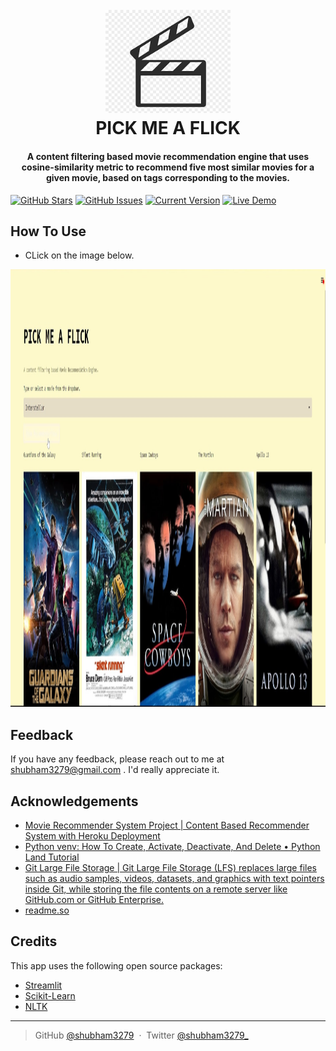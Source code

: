 
<h1 align="center">
  <br>
  <img src = 'img/page_icon.png' " width="200">
  <br>
  PICK ME A FLICK
  <br>
</h1>

<h4 align="center">A content filtering based movie recommendation engine that uses cosine-similarity metric to recommend five most similar movies for a given movie, based on tags corresponding to the movies.</h4>


[![GitHub Stars](https://img.shields.io/github/stars/IgorAntun/node-chat.svg)](https://github.com/shubham3279/PICK-ME-A-FLICK)
[![GitHub Issues](https://img.shields.io/github/issues/IgorAntun/node-chat.svg)](https://github.com/shubham3279/PICK-ME-A-FLICK)
[![Current Version](https://img.shields.io/badge/version-1.0.7-green.svg)](https://github.com/shubham3279/PICK-ME-A-FLICK)
[![Live Demo](https://img.shields.io/badge/demo-online-green.svg)](https://shubham3279-pick-me-a-flick-app-rl81a5.streamlitapp.com/)


## How To Use

* CLick on the image below.
		  


<a href="https://www.youtube.com/watch?v=1h58oDgMr5k" target="_blank"><img src="img/app_usage.jpg"  style="width:1200px;height:700px;"></a>






## Feedback

If you have any feedback, please reach out to me at shubham3279@gmail.com . I'd really appreciate it.

## Acknowledgements

 - [Movie Recommender System Project | Content Based Recommender System with Heroku Deployment](https://www.youtube.com/watch?v=1xtrIEwY_zY&t=4624s)
 - [Python venv: How To Create, Activate, Deactivate, And Delete &bull; Python Land Tutorial](https://python.land/virtual-environments/virtualenv)
 - [Git Large File Storage | Git Large File Storage (LFS) replaces large files such as audio samples, videos, datasets, and graphics with text pointers inside Git, while storing the file contents on a remote server like GitHub.com or GitHub Enterprise.](https://git-lfs.github.com/)
 - [readme.so](https://readme.so/editor)

## Credits

This app uses the following open source packages:

- [Streamlit](https://streamlit.io/)
- [Scikit-Learn](https://scikit-learn.org/stable/)
- [NLTK](https://www.nltk.org/)
		  


---

> GitHub [@shubham3279](https://github.com/shubham3279) &nbsp;&middot;&nbsp;
> Twitter [@shubham3279_](https://twitter.com/shubham3279_)






